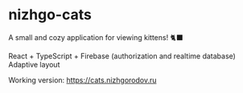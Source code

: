 # nizhgo-cats
 A small and cozy application for viewing kittens!  🐈‍⬛
 
 React + TypeScript + Firebase (authorization and realtime database)
 Adaptive layout


Working version:
https://cats.nizhgorodov.ru
